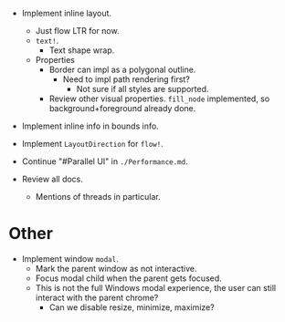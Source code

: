 * Implement inline layout.
    - Just flow LTR for now.
    - `text!`.
        - Text shape wrap.
    - Properties
        - Border can impl as a polygonal outline.
            - Need to impl path rendering first?
                - Not sure if all styles are supported.
        - Review other visual properties. `fill_node` implemented, so background+foreground already done.

* Implement inline info in bounds info.
* Implement `LayoutDirection` for `flow!`.

* Continue "#Parallel UI" in `./Performance.md`.
* Review all docs.
    - Mentions of threads in particular.

# Other

* Implement window `modal`.
    - Mark the parent window as not interactive.
    - Focus modal child when the parent gets focused.
    - This is not the full Windows modal experience, the user can still interact with the parent chrome?
        - Can we disable resize, minimize, maximize?